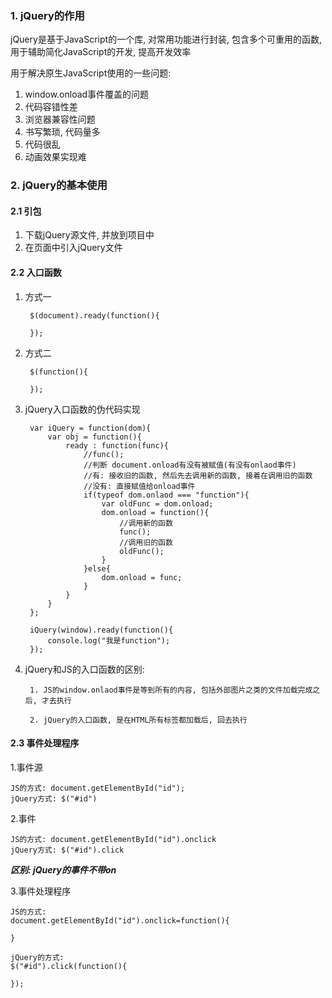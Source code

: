 ### 1. jQuery的作用

jQuery是基于JavaScript的一个库, 对常用功能进行封装, 包含多个可重用的函数, 用于辅助简化JavaScript的开发, 提高开发效率

用于解决原生JavaScript使用的一些问题:

1. window.onload事件覆盖的问题
2. 代码容错性差
3. 浏览器兼容性问题
4. 书写繁琐, 代码量多
5. 代码很乱
6. 动画效果实现难

### 2. jQuery的基本使用

#### 2.1 引包

1. 下载jQuery源文件, 并放到项目中
2. 在页面中引入jQuery文件
		<script src="jquery-版本号.min.js"></script>

#### 2.2 入口函数

1. 方式一

		$(document).ready(function(){

		});

2. 方式二

		$(function(){

		});

3. jQuery入口函数的伪代码实现

		var iQuery = function(dom){
			var obj = function(){
				ready : function(func){
					//func();
					//判断 document.onload有没有被赋值(有没有onlaod事件)
					//有: 接收旧的函数, 然后先去调用新的函数, 接着在调用旧的函数
					//没有: 直接赋值给onload事件
					if(typeof dom.onlaod === "function"){
						var oldFunc = dom.onload;
						dom.onload = function(){
							//调用新的函数
							func();
							//调用旧的函数
							oldFunc();
						}
					}else{
						dom.onload = func;
					}
				}
			}
		};

		iQuery(window).ready(function(){
			console.log("我是function");
		});

4. jQuery和JS的入口函数的区别:

	 	1. JS的window.onlaod事件是等到所有的内容, 包括外部图片之类的文件加载完成之后, 才去执行

		2. jQuery的入口函数, 是在HTML所有标签都加载后, 回去执行


#### 2.3 事件处理程序

1.事件源

	JS的方式: document.getElementById("id");
	jQuery方式: $("#id")

2.事件

	JS的方式: document.getElementById("id").onclick
	jQuery方式: $("#id").click

***区别: jQuery的事件不带on***

3.事件处理程序
	
	JS的方式:
	document.getElementById("id").onclick=function(){

	}

	jQuery的方式:
	$("#id").click(function(){

	});

